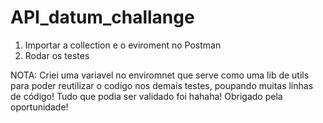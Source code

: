 # API_datum_challange
1. Importar a collection e o eviroment no Postman
2. Rodar os testes

NOTA: Criei uma variavel no enviromnet que serve como uma lib de utils para poder reutilizar o codigo nos demais testes, poupando muitas linhas de código!
Tudo que podia ser validado foi hahaha!
Obrigado pela oportunidade!
